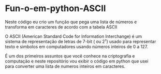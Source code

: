 # Fun-o-em-python-ASCII
Neste código eu crio um função que pega uma lista de números e transforma em caracteres de acordo com a tabela ASCII

O ASCII (American Standard Code for Information Interchange) é um sistema de representação de letras  de 7-bit ( ou 2⁷) usado para representar texto e simbolos em computadores usando números inteiros de 0 a 127.

É um dos primeiros assuntos que você conhece na criptografia e computação e neste repositório vou exibir o código em python que usei para converter uma lista de numeros inteiros em caracteres.

